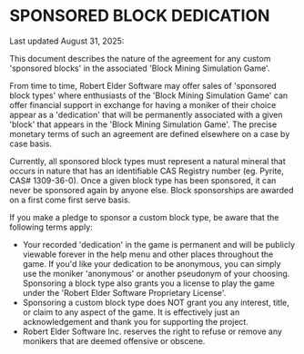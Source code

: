 #  SPONSORED BLOCK DEDICATION

Last updated August 31, 2025:

This document describes the nature of the agreement for any custom 'sponsored blocks' in the associated 'Block Mining Simulation Game'.

From time to time, Robert Elder Software may offer sales of 'sponsored block types' where enthusiasts of
the 'Block Mining Simulation Game' can offer financial support in exchange for having a moniker of their choice appear
as a 'dedication' that will be permanently associated with a given 'block' that appears in the 'Block Mining Simulation Game'.
The precise monetary terms of such an agreement are defined elsewhere on a case by case basis.

Currently, all sponsored block types must represent a natural mineral that occurs in nature that has an identifiable CAS Registry number (eg. Pyrite, CAS# 1309-36-0).
Once a given block type has been sponsored, it can never be sponsored again by anyone else.  Block sponsorships are awarded on a first come first serve basis.

If you make a pledge to sponsor a custom block type, be aware that the following terms apply:

-  Your recorded 'dedication' in the game is permanent and will be publicly viewable forever in the help menu and other places throughout the game.  If you'd like your dedication to be anonymous, you can simply use the moniker 'anonymous' or another pseudonym of your choosing.  Sponsoring a block type also grants you a license to play the game under the 'Robert Elder Software Proprietary License'.
-  Sponsoring a custom block type does NOT grant you any interest, title, or claim to any aspect of the game.  It is effectively just an acknowledgement and thank you for supporting the project.
-  Robert Elder Software Inc. reserves the right to refuse or remove any monikers that are deemed offensive or obscene.

